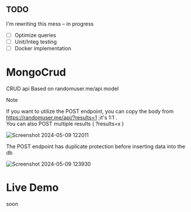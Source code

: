## TODO
I'm rewriting this mess – in progress
- [ ] Optimize queries
- [ ] Unit/Integ testing
- [ ] Docker implementation

# MongoCrud
CRUD api Based on randomuser.me/api model

> [!NOTE]
> If you want to utilize the POST endpoint, you can copy the body from https://randomuser.me/api/?results=1 ;it's 1:1 .  
> You can also POST multiple results ( ?results=x )
> 
> ![Screenshot 2024-05-09 122011](https://github.com/SognoLucido/MongoCRUD-api/assets/123832236/bdea874a-3297-4a9f-b274-3b30deec3ecb)

The POST endpoint has duplicate protection before inserting data into the db


![Screenshot 2024-05-09 123930](https://github.com/SognoLucido/MongoCRUD-api/assets/123832236/7a0b9ca9-1a7d-4e54-a69c-9992dfc20657)

# Live Demo
soon
